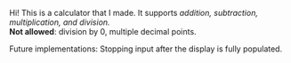 Hi! This is a calculator that I made. It supports <i>addition, subtraction, multiplication, and division. </i> <br>
<b>Not allowed</b>: division by 0, multiple decimal points. <br>

Future implementations: Stopping input after the display is fully populated. 